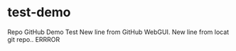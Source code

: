 # test-demo
Repo GitHub Demo Test
New line from GitHub WebGUI.
New line from locat git repo..
ERRROR

